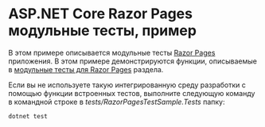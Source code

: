 # <a name="aspnet-core-razor-pages-unit-tests-sample"></a>ASP.NET Core Razor Pages модульные тесты, пример

В этом примере описывается модульные тесты [Razor Pages](https://docs.microsoft.com/aspnet/core/mvc/razor-pages) приложения. В этом примере демонстрируются функции, описываемые в [модульные тесты для Razor Pages](https://docs.microsoft.com/aspnet/core/test/razor-pages-tests) раздела.

Если вы не используете такую интегрированную среду разработки с помощью функции встроенных тестов, выполните следующую команду в командной строке в *tests/RazorPagesTestSample.Tests* папку:

```console
dotnet test
```
